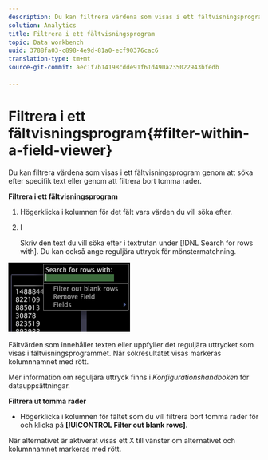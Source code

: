 ```yaml
---
description: Du kan filtrera värdena som visas i ett fältvisningsprogram genom att söka efter specifik text eller genom att filtrera bort tomma rader.
solution: Analytics
title: Filtrera i ett fältvisningsprogram
topic: Data workbench
uuid: 3788fa03-c898-4e9d-81a0-ecf90376cac6
translation-type: tm+mt
source-git-commit: aec1f7b14198cdde91f61d490a235022943bfedb

---
```



# Filtrera i ett fältvisningsprogram{#filter-within-a-field-viewer}

Du kan filtrera värdena som visas i ett fältvisningsprogram genom att söka efter specifik text eller genom att filtrera bort tomma rader.

**Filtrera i ett fältvisningsprogram**

1. Högerklicka i kolumnen för det fält vars värden du vill söka efter.
1. I

   Skriv den text du vill söka efter i textrutan under [!DNL Search for rows with]. Du kan också ange reguljära uttryck för mönstermatchning.

![](assets/vis_FieldViewer_Search.png)

Fältvärden som innehåller texten eller uppfyller det reguljära uttrycket som visas i fältvisningsprogrammet. När sökresultatet visas markeras kolumnnamnet med rött.

Mer information om reguljära uttryck finns i *Konfigurationshandboken* för datauppsättningar.

**Filtrera ut tomma rader**

* Högerklicka i kolumnen för fältet som du vill filtrera bort tomma rader för och klicka på **[!UICONTROL Filter out blank rows]**.

När alternativet är aktiverat visas ett X till vänster om alternativet och kolumnnamnet markeras med rött.
